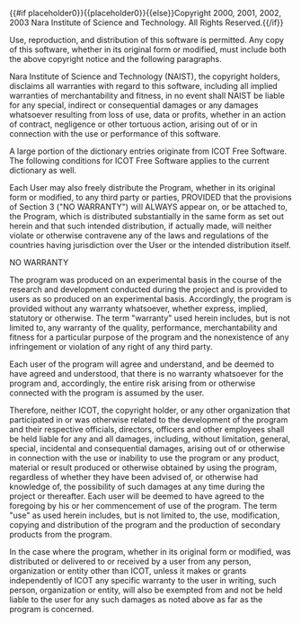 {{#if placeholder0}}{{placeholder0}}{{else}}Copyright 2000, 2001, 2002, 2003 Nara Institute of Science
                and Technology.  All Rights Reserved.{{/if}}

Use, reproduction, and distribution of this software is permitted. Any copy of this software, whether in its original form or modified, must include both the above copyright notice and the following paragraphs.

Nara Institute of Science and Technology (NAIST), the copyright holders, disclaims all warranties with regard to this software, including all implied warranties of merchantability and fitness, in no event shall NAIST be liable for any special, indirect or consequential damages or any damages whatsoever resulting from loss of use, data or profits, whether in an action of contract, negligence or other tortuous action, arising out of or in connection with the use or performance of this software.

A large portion of the dictionary entries originate from ICOT Free Software. The following conditions for ICOT Free Software applies to the current dictionary as well.

Each User may also freely distribute the Program, whether in its original form or modified, to any third party or parties, PROVIDED that the provisions of Section 3 (&quot;NO WARRANTY&quot;) will ALWAYS appear on, or be attached to, the Program, which is distributed substantially in the same form as set out herein and that such intended distribution, if actually made, will neither violate or otherwise contravene any of the laws and regulations of the countries having jurisdiction over the User or the intended distribution itself.

NO WARRANTY

The program was produced on an experimental basis in the course of the research and development conducted during the project and is provided to users as so produced on an experimental basis. Accordingly, the program is provided without any warranty whatsoever, whether express, implied, statutory or otherwise. The term &quot;warranty&quot; used herein includes, but is not limited to, any warranty of the quality, performance, merchantability and fitness for a particular purpose of the program and the nonexistence of any infringement or violation of any right of any third party.

Each user of the program will agree and understand, and be deemed to have agreed and understood, that there is no warranty whatsoever for the program and, accordingly, the entire risk arising from or otherwise connected with the program is assumed by the user.

Therefore, neither ICOT, the copyright holder, or any other organization that participated in or was otherwise related to the development of the program and their respective officials, directors, officers and other employees shall be held liable for any and all damages, including, without limitation, general, special, incidental and consequential damages, arising out of or otherwise in connection with the use or inability to use the program or any product, material or result produced or otherwise obtained by using the program, regardless of whether they have been advised of, or otherwise had knowledge of, the possibility of such damages at any time during the project or thereafter. Each user will be deemed to have agreed to the foregoing by his or her commencement of use of the program. The term &quot;use&quot; as used herein includes, but is not limited to, the use, modification, copying and distribution of the program and the production of secondary products from the program.

In the case where the program, whether in its original form or modified, was distributed or delivered to or received by a user from any person, organization or entity other than ICOT, unless it makes or grants independently of ICOT any specific warranty to the user in writing, such person, organization or entity, will also be exempted from and not be held liable to the user for any such damages as noted above as far as the program is concerned.
